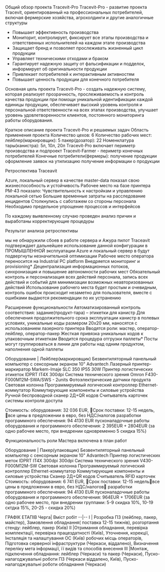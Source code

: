 Общий обзор проекта Тracevit-Pro
Тracevit-Pro - развитие проекта Тracevit, ориентированный на профессиональных потребителей, включая фермерские хозяйства, агрохолдинги и другие аналогичные структуры

- Повышает эффективность производства
- Мониторит, контролирует, фиксирует все этапы производства и ответственных испольнителей на каждом этапе производства
- Защищает бренд и позволяет прослеживать жизненный цикл продукции
- Управляет техническими отходами и браком
- Гарантирует надежную защиту от фальсификации и подделок, информирует об оригинальности продукции
- Привлекает потребителей к интерактивным активностям
- Повышает ценность продукции для конечного потребителя

Основная цель проекта Тracevit-Pro - создать надежную систему, которая реализует прозрачность, прослеживаемость и контроль качества продукции при помощи 
уникальной идентификации каждой единицы продукции, обеспечивает высокий уровень контроля и персональной ответственности на всех этапах производства, 
улучшает уровень удовлетворенности клиентов, постоянного мониторинга работы оборудования.

Краткое описание проекта Тracevit-Pro и решаемых задач
Область применения проекта
Количество цехов: 6
Количество рабочих мест: 
лейблер(маркировщик): 5
пакер(дозатор): 22
Номенклатура тары(канистра): 5л, 10л, 20л
Тracevit-Pro включает периметр производства и подпроект Тracevit-Farmer - периметр конечных потребителей
Конечные потребители(фермеры): 
получение продукции
оформление заявок на утилизацию
получение информации о продукции

Ретроспектива Traceavit 

Azure, локальный сервер в качестве master-data показал свою жизнеспособность и устойчивость
Рабочее место на базе принтера PM-43 показало:
Чувствительность к настройкам и управлению локальной сетью
Большие временные затраты на расследование инцидентов
Столкнулись с саботажем со стороны персонала
Необходимо предельное упрощение процессов и интерфейсов

По каждому выявленному случаю проведен анализ причин и выработаны корректирующие процедуры

Результат анализа ретроспективы

мы не обнаружили сбоев в работе сервера и Ажура
пилот Traceavit подтверждает дальнейшее использование данной конфигурации в ПРОМЫШЛЕННОЙ эксплуатации
Azure и локальный сервер в будут подвергнуты незначительной оптимизации
Рабочее место оператора переносится на Industrial PC platform
Внедряется мониторинг и provisioning*
Децентрализация информационных потоков, синхронизация и повышение автономности рабочих мест 
Обязательный контроль и персонализация всех действий персонала, запись всех действий и событий для минимизации возможных неавторизованных действий
Использование рабочего места будет простым и очевидным, контроль ошибок происходит незаметно для пользователя, вместе с ошибками выдаются рекомендации по их устранению

Расширение функциональности
Автоматизированный контроль соответствия: задание(продукт-тара) – этикетки для канистр
Для обеспечения продолжительного срока эксплуатации канистр в полевых условиях, уникальные коды размером 20х20 мм, наносятся с использованием лазерного принтера
Вводятся роли: мастер, оператор-лейблер, оператор-пакер
Жесткая привязка уникальных кодов к упаковочным этикеткам
Вводится процедура отгрузки паллеты* 
Посты могут группироваться в линии для работы над одним продуктом, наполнения одной паллеты


Оборудование | Лейблер(маркировщик)
Безвентиляторный панельный компьютер с сенсорным экраном 10" Advantech
Лазерный принтер-маркиратор Markem-Imaje SLC 350 IP55 30W
Принтер логистических этикеток IDPRT IT4X 300dpi
Система технического зрения Omron F430-F000M12M-SWA/SWS - 2units
Фотоэлектрические датчики продукта
Световая колонна
Программируемый логический контроллер
Ethernet-коммутатор
Коммутирующие компоненты и силовые устройства
Ручной беспроводной сканер 2Д+QR кодов
Считыватель карточек системы контроля доступа

Стоимость:
оборудования: 32 036 EUR, Срок поставки: 12-15 недель, все цены в предложении в евро, без НДС/налогов
разработки программного обеспечения: 94 4130 EUR
пусконаладочные работы оборудования и программного обеспечения: 2 395EUR + 2804EUR (за одно рабочее место, при внедрении одновременно 5 скидка 15%)

Функциональность роли Мастера включена в план работ


Оборудование | Пакер(упаковщик)
Безвентиляторный панельный компьютер с сенсорным экраном 10" Advantech
Принтер логистических меток IDPRT IT4X 300dpi 300dpi
Система технического зрения V430-F000M12M-SW
Световая колонна
Программируемый логический контроллер
Ethernet-коммутатор
Коммутирующие компоненты и силовые устройства
Сканер 2Д+QR кодов
Считыватель RFID карточек
Стоимость:
оборудования: 6 741 EUR, Срок поставки: 12-15 недельвсе цены в предложении в евро, без НДС/налогов
разработки программного обеспечения: 94 4130 EUR
пусконаладочные работы оборудования и программного обеспечения: 964EUR + 1706EUR (за одно рабочее место, при внедрении группами: 5-9 скидка 10%, 10-19 сктдка 15%, 20-25 - скидка 20%)

ГРАФІК ЕТАПІВ
Черга| Вміст робіт
--|--
I   | Розробка ПЗ (лейблер, пакер, майстер), Замовлення обладнання( поставка 12-15 тижнів), розгортання стенду: лейблер, пакер (Київ)
II  |Отримання обладнання, перевірка комплектації, перевірка працездатності (Київ), Уточнення, корекції, Інсталяція та налаштування ОС (Київ) робочих місць операторів, Підготовка серверної інфраструктури (Черкаси, віддалено), Визначення переліку мета інформації, її видів та способів внесення
III |Монтаж, підключення обладнання: лейблер (Черкаси) та пакер (Черкаси), Пуско-налагоджувальні роботи ПЗ (Черкаси віддалено, Київ), Пуско-налагоджувальні роботи обладнання (Черкаси)





